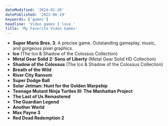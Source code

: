 ```yaml
---
dateModified: '2024-01-20'
datePublished: '2022-06-19'
keywords: ['games']
headline: 'Video games I love.'
title: 'My Favorite Video Games'
---
```


- **Super Mario Bros. 3**: A precise game. Outstanding gameplay, music, and
  gorgeous pixel graphics.
- **Ico** (The Ico & Shadow of the Colossus Collection)
- **Metal Gear Solid 2: Sons of Liberty** (Metal Gear Solid HD Collection)
- **Shadow of the Colossus** (The Ico & Shadow of the Colossus Collection)
- **Breath of the Wild**
- **River City Ransom**
- **Super Dodge Ball**
- **Solar Jetman: Hunt for the Golden Warpship**
- **Teenage Mutant Ninja Turtles III: The Manhattan Project**
- **The Last of Us Remastered**
- **The Guardian Legend**
- **Another World**
- **Max Payne 3**
- **Red Dead Redemption 2**
